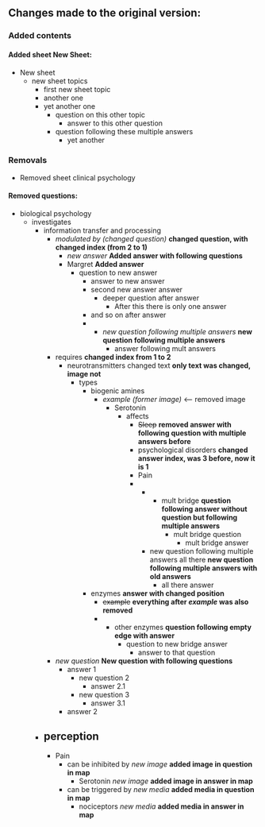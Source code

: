 ## Changes made to the original version:

### Added contents

#### Added sheet New Sheet:
- New sheet
  - new sheet topics
	- first new sheet topic
	- another one
	- yet another one
	  - question on this other topic
	    - answer to this other question
      - question following these multiple answers
		- yet another 

### Removals
- Removed sheet clinical psychology

#### Removed questions:
- biological psychology
  - investigates
    - information transfer and processing
	  - _modulated by (changed question)_ **changed question, with changed index (from 2 to 1)**
        - _new answer_ **Added answer with following questions**
        - Margret **Added answer**
          - question to new answer
            - answer to new answer
            - second new answer answer
              - deeper question after answer
                - After this there is only one answer
            - and so on after answer
            - 
              - _new question following multiple answers_ **new question following multiple answers**
                - answer following mult answers
	  - requires **changed index from 1 to 2**
	    - neurotransmitters changed text **only text was changed, image not**
		  - types
	        - biogenic amines
	          - *example (former image)* <-- removed image
                - Serotonin
                  - affects
                    - ~~Sleep~~ **removed answer with following question with multiple answers before**
                    - psychological disorders **changed answer index, was 3 before, now it is 1**
                    - Pain
                    - 
                      - 
                        - mult bridge **question following answer without question but following multiple answers**
                          - mult bridge question
                            - mult bridge answer
                      - new question following multiple answers all there **new question following multiple answers with old answers**
                        - all there answer
            - enzymes **answer with changed position**
              - ~~example~~ **everything after _example_ was also removed**
              - 
                - other enzymes **question following empty edge with answer**
                  - question to new bridge answer
                    - answer to that question
      - _new question_ **New question with following questions**
        - answer 1
          - new question 2
             - answer 2.1
          - new question 3
            - answer 3.1
        - answer 2
    - perception
      - 
        - Pain
          - can be inhibited by _new image_ **added image in question in map**
            - Serotonin _new image_ **added image in answer in map**
          - can be triggered by _new media_ **added media in question in map**
            - nociceptors _new media_ **added media in answer in map**